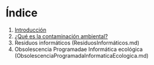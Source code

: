 # Índice
1. [Introducción](Introduccion.md)
2. [¿Qué es la contaminación ambiental?](ContaminacionAmbiental.md)
3. Residuos informáticos (ResiduosInformáticos.md)
4. Obsolescencia Programadae Informática ecológica (ObsolescenciaProgramadaInformaticaEcologica.md)
